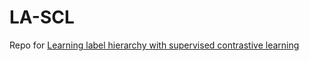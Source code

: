 # LA-SCL
Repo for [Learning label hierarchy with supervised contrastive learning](https://arxiv.org/abs/2402.00232)
